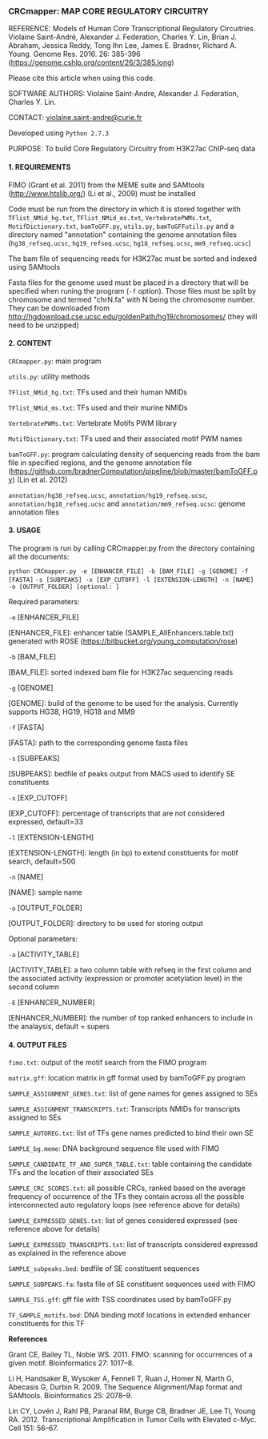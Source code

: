 ### CRCmapper: MAP CORE REGULATORY CIRCUITRY 

REFERENCE:
Models of Human Core Transcriptional Regulatory Circuitries. Violaine Saint-André, Alexander J. Federation, Charles Y. Lin, Brian J. Abraham, Jessica Reddy, Tong Ihn Lee, James E. Bradner, Richard A. Young. Genome Res. 2016. 26: 385-396 (<https://genome.cshlp.org/content/26/3/385.long>)

Please cite this article when using this code.

SOFTWARE AUTHORS: Violaine Saint-Andre, Alexander J. Federation, Charles Y. Lin.

CONTACT: <violaine.saint-andre@curie.fr>

Developed using `Python 2.7.3`

PURPOSE:
To build Core Regulatory Circuitry from H3K27ac ChIP-seq data

#### 1. REQUIREMENTS
FIMO (Grant et al. 2011) from the MEME suite and SAMtools (http://www.htslib.org/) (Li et al., 2009) must be installed

Code must be run from the directory in which it is stored together with `TFlist_NMid_hg.txt`, `TFlist_NMid_ms.txt`, `VertebratePWMs.txt`, `MotifDictionary.txt`, `bamToGFF.py`, `utils.py`, `bamToGFFutils.py` and a directory named "annotation" containing the genome annotation files (`hg38_refseq.ucsc`, `hg19_refseq.ucsc`, `hg18_refseq.ucsc`, `mm9_refseq.ucsc`)

The bam file of sequencing reads for H3K27ac must be sorted and indexed using SAMtools

Fasta files for the genome used must be placed in a directory that will be specified when runing the program (`-f` option). Those files must be split by chromosome and termed "chrN.fa" with N being the chromosome number. They can be downloaded from <http://hgdownload.cse.ucsc.edu/goldenPath/hg19/chromosomes/> (they will need to be unzipped)

#### 2. CONTENT

`CRCmapper.py`: main program

`utils.py`: utility methods

`TFlist_NMid_hg.txt`: TFs used and their human NMIDs

`TFlist_NMid_ms.txt`: TFs used and their murine NMIDs

`VertebratePWMs.txt`: Vertebrate Motifs PWM library

`MotifDictionary.txt`: TFs used and their associated motif PWM names

`bamToGFF.py`: program calculating density of sequencing reads from the bam file in specified regions, and the genome annotation file (<https://github.com/bradnerComputation/pipeline/blob/master/bamToGFF.py>) (Lin et al. 2012)

`annotation/hg38_refseq.ucsc`, `annotation/hg19_refseq.ucsc`, `annotation/hg18_refseq.ucsc` and `annotation/mm9_refseq.ucsc`: genome annotation files

#### 3. USAGE

The program is run by calling CRCmapper.py from the directory containing all the documents:

`python CRCmapper.py -e [ENHANCER_FILE] -b [BAM_FILE] -g [GENOME] -f [FASTA]` 
`-s [SUBPEAKS] -x [EXP_CUTOFF] -l [EXTENSION-LENGTH] -n [NAME] -o [OUTPUT_FOLDER] [optional: ]`

Required parameters:

`-e` [ENHANCER_FILE]

[ENHANCER_FILE]: enhancer table (SAMPLE_AllEnhancers.table.txt) generated with ROSE (https://bitbucket.org/young_computation/rose)

`-b` [BAM_FILE]

[BAM_FILE]: sorted indexed bam file for H3K27ac sequencing reads

`-g` [GENOME]

[GENOME]: build of the genome to be used for the analysis. Currently supports HG38, HG19, HG18 and MM9

`-f` [FASTA]

[FASTA]: path to the corresponding genome fasta files

`-s` [SUBPEAKS]

[SUBPEAKS]: bedfile of peaks output from MACS used to identify SE constituents

`-x` [EXP_CUTOFF]

[EXP_CUTOFF]: percentage of transcripts that are not considered expressed, default=33

`-l` [EXTENSION-LENGTH]

[EXTENSION-LENGTH]: length (in bp) to extend constituents for motif search, default=500

`-n` [NAME]

[NAME]: sample name

`-o` [OUTPUT_FOLDER]

[OUTPUT_FOLDER]: directory to be used for storing output

Optional parameters:

`-a` [ACTIVITY_TABLE]

[ACTIVITY_TABLE]: a two column table with refseq in the first column and the associated activity (expression or promoter acetylation level) in the second column

`-E` [ENHANCER_NUMBER]

[ENHANCER_NUMBER]: the number of top ranked enhancers to include in the analaysis, default = supers

#### 4. OUTPUT FILES

`fimo.txt`: output of the motif search from the FIMO program

`matrix.gff`: location matrix in gff format used by bamToGFF.py program

`SAMPLE_ASSIGNMENT_GENES.txt`: list of gene names for genes assigned to SEs

`SAMPLE_ASSIGNMENT_TRANSCRIPTS.txt`: Transcripts NMIDs for transcripts assigned to SEs

`SAMPLE_AUTOREG.txt`: list of TFs gene names predicted to bind their own SE

`SAMPLE_bg.meme`: DNA background sequence file used with FIMO

`SAMPLE_CANDIDATE_TF_AND_SUPER_TABLE.txt`: table containing the candidate TFs and the location of their associated SEs

`SAMPLE_CRC_SCORES.txt`: all possible CRCs, ranked based on the average frequency of occurrence of the TFs they contain across all the possible interconnected auto regulatory loops (see reference above for details)

`SAMPLE_EXPRESSED_GENES.txt`: list of genes considered expressed (see reference above for details)

`SAMPLE_EXPRESSED_TRANSCRIPTS.txt`: list of transcripts considered expressed as explained in the reference above

`SAMPLE_subpeaks.bed`: bedfile of SE constituent sequences

`SAMPLE_SUBPEAKS.fa`: fasta file of SE constituent sequences used with FIMO

`SAMPLE_TSS.gff`: gff file with TSS coordinates used by bamToGFF.py

`TF_SAMPLE_motifs.bed`: DNA binding motif locations in extended enhancer constituents for this TF

**References**

Grant CE, Bailey TL, Noble WS. 2011. FIMO: scanning for occurrences of a given motif. Bioinformatics 27: 1017–8.

Li H, Handsaker B, Wysoker A, Fennell T, Ruan J, Homer N, Marth G, Abecasis G, Durbin R. 2009. The Sequence Alignment/Map format and SAMtools. Bioinformatics 25: 2078–9.

Lin CY, Lovén J, Rahl PB, Paranal RM, Burge CB, Bradner JE, Lee TI, Young RA. 2012. Transcriptional Amplification in Tumor Cells with Elevated c-Myc. Cell 151: 56–67.
